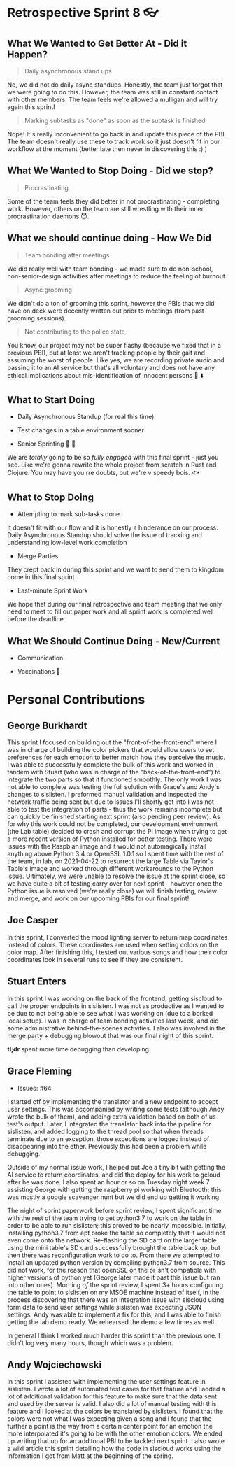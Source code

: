# Retrospective Sprint 8 :eyeglasses: 


## What We Wanted to Get Better At - Did it Happen?

> Daily asynchronous stand ups

No, we did not do daily async standups. Honestly, the team just forgot that we were going to do this. However, the team was still in constant contact with other members. The team feels we're allowed a mulligan and will try again this sprint!

> Marking subtasks as "done" as soon as the subtask is finished

Nope! It's really inconvenient to go back in and update this piece of the PBI. The team doesn't really use these to track work so it just doesn't fit in our workflow at the moment (better late then never in discovering this :) ) 

## What We Wanted to Stop Doing - Did we stop?

> Procrastinating

Some of the team feels they did better in not procrastinating - completing work. However, others on the team are still wrestling with their inner procrastination daemons 😈.

## What we should continue doing - How We Did

> Team bonding after meetings

We did really well with team bonding - we made sure to do non-school, non-senior-design activities after meetings to reduce the feeling of burnout.

> Async grooming

We didn't do a ton of grooming this sprint, however the PBIs that we did have on deck were decently written out prior to meetings (from past grooming sessions).

> Not contributing to the police state

You know, our project may not be super flashy (because we fixed that in a previous PBI), but at least we aren't tracking people by their gait and assuming the worst of people. Like yes, we are recording private audio and passing it to an AI service but that's all voluntary and does not have any ethical implications about mis-identification of innocent persons :microphone: :arrow_down: 

## What to Start Doing

* Daily Asynchronous Standup (for real this time)

* Test changes in a table environment sooner

* Senior Sprinting :checkered_flag: :runner: 

We are _totally_ going to be so _fully engaged_ with this final sprint - just you see. Like we're gonna rewrite the whole project from scratch in Rust and Clojure. You may have you'rre doubts, but we're v speedy bois. :fish: 

## What to Stop Doing

* Attempting to mark sub-tasks done

It doesn't fit with our flow and it is honestly a hinderance on our process. Daily Asynchronous Standup should solve the issue of tracking and understanding low-level work completion

* Merge Parties

They crept back in during this sprint and we want to send them to kingdom come in this final sprint

* Last-minute Sprint Work

We hope that during our final retrospective and team meeting that we only need to meet to fill out paper work and all sprint work is completed well before the deadline.


## What We Should Continue Doing - New/Current

* Communication

* Vaccinations :syringe: 

# Personal Contributions

## George Burkhardt

This sprint I focused on building out the "front-of-the-front-end" where I was in charge of building the color pickers that would allow users to set preferences for each emotion to better match how they perceive the music. I was able to successfully complete the bulk of this work and worked in tandem with Stuart (who was in charge of the "back-of-the-front-end") to integrate the two parts so that it functioned smoothly. The only work I was not able to complete was testing the full solution with Grace's and Andy's changes to sislisten. I preformed manual validation and inspected the network traffic being sent but due to issues I'll shortly get into I was not able to test the integration of parts - thus the work remains incomplete but can quickly be finished starting next sprint (also pending peer review). As for why this work could not be completed, our development environment (the Lab table) decided to crash and corrupt the Pi image when trying to get a more recent version of Python installed for better testing. There were issues with the Raspbian image and it would not automagically install anything above Python 3.4 or OpenSSL 1.0.1 so I spent time with the rest of the team, in lab, on 2021-04-22 to resurrect the large Table via Taylor's Table's image and worked through different workarounds to the Python issue. Ultimately, we were unable to resolve the issue at the sprint close, so we have quite a bit of testing carry over for next sprint - however once the Python issue is resolved (we're really close) we will finish testing, review and merge, and work on our upcoming PBIs for our final sprint!

## Joe Casper

In this sprint, I converted the mood lighting server to return map coordinates instead of colors.   These coordinates are used when setting colors on the color map. After finishing this, I tested out various songs and how their color coordinates look in several runs to see if they are consistent. 

## Stuart Enters
In this sprint I was working on the back of the frontend, getting siscloud to call the proper endpoints in sislisten. I was not as productive as I wanted to be due to not being able to see what I was working on (due to a borked local setup). I was in charge of team bonding activities last week, and did some administrative behind-the-scenes activities. I also was involved in the merge party + debugging blowout that was our final night of this sprint. 

**tl;dr** spent more time debugging than developing

## Grace Fleming
* Issues: #64

I started off by implementing the translator and a new endpoint to accept user settings. This was accompanied by writing some tests (although Andy wrote the bulk of them), and adding extra validation based on both of us test's output. Later, I integrated the translator back into the pipeline for sislisten, and added logging to the thread pool so that when threads terminate due to an exception, those exceptions are logged instead of disappearing into the ether. Previously this had been a problem while debugging. 

Outside of my normal issue work, I helped out Joe a tiny bit with getting the AI service to return coordinates, and did the deploy for his work to gcloud after he was done. I also spent an hour or so on Tuesday night week 7 assisting George with getting the raspberry pi working with Bluetooth; this was mostly a google scavenger hunt but we did end up getting it working.

The night of sprint paperwork before sprint review, I spent significant time with the rest of the team trying to get python3.7 to work on the table in order to be able to run sislisten; this proved to be nearly impossible. Initially, installing python3.7 from apt broke the table so completely that it would not even come onto the network. Re-flashing the SD card on the larger table using the mini table's SD card successfully brought the table back up, but then there was reconfiguration work to do to. From there we attempted to install an updated python version by compiling python3.7 from source. This did not work, for the reason that openSSL on the pi isn't compatible with higher versions of python yet (George later made it past this issue but ran into other ones). Morning _of_ the sprint review, I spent 3+ hours configuring the table to point to sislisten on my MSOE machine instead of itself, in the process discovering that there was an integration issue with siscloud using form data to send user settings while sislisten was expecting JSON settings. Andy was able to implement a fix for this, and I was able to finish getting the lab demo ready. We rehearsed the demo a few times as well.

In general I think I worked much harder this sprint than the previous one. I didn't log very many hours, though which was a problem.

## Andy Wojciechowski
In this sprint I assisted with implementing the user settings feature in sislisten. I wrote a lot of automated test cases for that feature and I added a lot of additional validation for this feature to make sure that the data sent and used by the server is valid. I also did a lot of manual testing with this feature and I looked at the colors be translated by sislisten. I found that the colors were not what I was expecting given a song and I found that the further a point is the way from a certain center point for an emotion the more interpolated it's going to be with the other emotion colors. We ended up writing that up for an additonal PBI to be tackled next sprint. I also wrote a wiki article this sprint detailing how the code in siscloud works using the information I got from Matt at the beginning of the spring.
